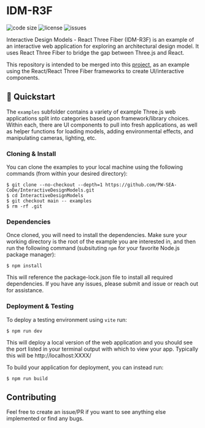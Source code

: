 # IDM-R3F

![code size](https://img.shields.io/github/languages/code-size/pw-sea-code/idm-r3f?style=flat-square)
![license](https://img.shields.io/github/license/pw-sea-code/idm-r3f?style=flat-square)
![issues](https://img.shields.io/github/issues/pw-sea-code/idm-r3f)

Interactive Design Models - React Three Fiber (IDM-R3F) is an example of an interactive 
web application for exploring an architectural design model. It uses React Three Fiber 
to bridge the gap between Three.js and React.

This repository is intended to be merged into this [project](https://github.com/pw-sea-code/interactivedesignmodels), 
as an example using the React/React Three Fiber frameworks to create UI/interactive components.

## 🚀 Quickstart

The ```examples``` subfolder contains a variety of example Three.js web applications split into categories based upon framework/library choices. Within each, there are UI components to pull into fresh applications, as well as helper functions for loading models, adding environmental effects, and manipulating cameras, lighting, etc.

### Cloning & Install
You can clone the examples to your local machine using the following commands (from within your desired directory):
```shell
$ git clone --no-checkout --depth=1 https://github.com/PW-SEA-CoDe/InteractiveDesignModels.git
$ cd InteractiveDesignModels
$ git checkout main -- examples
$ rm -rf .git
```

### Dependencies
Once cloned, you will need to install the dependencies. Make sure your working directory is the root of the example you are interested in, and then run the following command (subsituting ```npm``` for your favorite Node.js package manager):
```shell
$ npm install
```
This will reference the package-lock.json file to install all required dependencies. If you have any issues, please submit and issue or reach out for assistance.

###  Deployment & Testing
To deploy a testing environment using ```vite``` run:
```shell
$ npm run dev
```
This will deploy a local version of the web application and you should see the port listed in your terminal output with which to view your app.
Typically this will be http://localhost:XXXX/

To build your application for deployment, you can instead run:
```shell
$ npm run build
```

## Contributing

Feel free to create an issue/PR if you want to see anything else implemented or find any bugs. 
